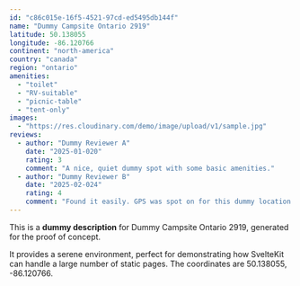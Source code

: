 ```yaml
---
id: "c86c015e-16f5-4521-97cd-ed5495db144f"
name: "Dummy Campsite Ontario 2919"
latitude: 50.138055
longitude: -86.120766
continent: "north-america"
country: "canada"
region: "ontario"
amenities:
  - "toilet"
  - "RV-suitable"
  - "picnic-table"
  - "tent-only"
images:
  - "https://res.cloudinary.com/demo/image/upload/v1/sample.jpg"
reviews:
  - author: "Dummy Reviewer A"
    date: "2025-01-020"
    rating: 3
    comment: "A nice, quiet dummy spot with some basic amenities."
  - author: "Dummy Reviewer B"
    date: "2025-02-024"
    rating: 4
    comment: "Found it easily. GPS was spot on for this dummy location."
---
```


This is a **dummy description** for Dummy Campsite Ontario 2919, generated for the proof of concept.

It provides a serene environment, perfect for demonstrating how SvelteKit can handle a large number of static pages. The coordinates are 50.138055, -86.120766.

